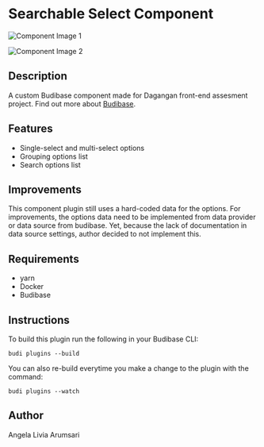 # Searchable Select Component

![Component Image 1](https://github.com/liviaarumsari/dagangan-assesment/blob/master/comp-image1.png?raw=true)

![Component Image 2](https://github.com/liviaarumsari/dagangan-assesment/blob/master/comp-image2.png?raw=true)

## Description

A custom Budibase component made for Dagangan front-end assesment project. Find out more about [Budibase](https://github.com/Budibase/budibase).

## Features
* Single-select and multi-select options
* Grouping options list
* Search options list

## Improvements
This component plugin still uses a hard-coded data for the options. For improvements, the options data need to be implemented from data provider or data source from budibase. Yet, because the lack of documentation in data source settings, author decided to not implement this.

## Requirements
* yarn
* Docker
* Budibase

## Instructions

To build this plugin run the following in your Budibase CLI:

```
budi plugins --build
```

You can also re-build everytime you make a change to the plugin with the command:

```
budi plugins --watch
```

## Author
Angela Livia Arumsari